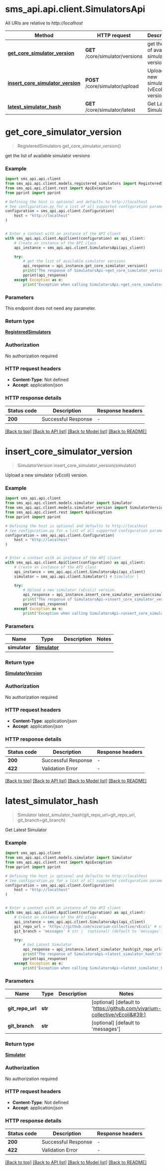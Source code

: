 # sms_api.api.client.SimulatorsApi

All URIs are relative to _http://localhost_

| Method                                                                              | HTTP request                     | Description                                  |
| ----------------------------------------------------------------------------------- | -------------------------------- | -------------------------------------------- |
| [**get_core_simulator_version**](SimulatorsApi.md#get_core_simulator_version)       | **GET** /core/simulator/versions | get the list of available simulator versions |
| [**insert_core_simulator_version**](SimulatorsApi.md#insert_core_simulator_version) | **POST** /core/simulator/upload  | Upload a new simulator (vEcoli) version.     |
| [**latest_simulator_hash**](SimulatorsApi.md#latest_simulator_hash)                 | **GET** /core/simulator/latest   | Get Latest Simulator                         |

# **get_core_simulator_version**

> RegisteredSimulators get_core_simulator_version()

get the list of available simulator versions

### Example

```python
import sms_api.api.client
from sms_api.api.client.models.registered_simulators import RegisteredSimulators
from sms_api.api.client.rest import ApiException
from pprint import pprint

# Defining the host is optional and defaults to http://localhost
# See configuration.py for a list of all supported configuration parameters.
configuration = sms_api.api.client.Configuration(
    host = "http://localhost"
)


# Enter a context with an instance of the API client
with sms_api.api.client.ApiClient(configuration) as api_client:
    # Create an instance of the API class
    api_instance = sms_api.api.client.SimulatorsApi(api_client)

    try:
        # get the list of available simulator versions
        api_response = api_instance.get_core_simulator_version()
        print("The response of SimulatorsApi->get_core_simulator_version:\n")
        pprint(api_response)
    except Exception as e:
        print("Exception when calling SimulatorsApi->get_core_simulator_version: %s\n" % e)
```

### Parameters

This endpoint does not need any parameter.

### Return type

[**RegisteredSimulators**](RegisteredSimulators.md)

### Authorization

No authorization required

### HTTP request headers

- **Content-Type**: Not defined
- **Accept**: application/json

### HTTP response details

| Status code | Description         | Response headers |
| ----------- | ------------------- | ---------------- |
| **200**     | Successful Response | -                |

[[Back to top]](#) [[Back to API list]](../README.md#documentation-for-api-endpoints) [[Back to Model list]](../README.md#documentation-for-models) [[Back to README]](../README.md)

# **insert_core_simulator_version**

> SimulatorVersion insert_core_simulator_version(simulator)

Upload a new simulator (vEcoli) version.

### Example

```python
import sms_api.api.client
from sms_api.api.client.models.simulator import Simulator
from sms_api.api.client.models.simulator_version import SimulatorVersion
from sms_api.api.client.rest import ApiException
from pprint import pprint

# Defining the host is optional and defaults to http://localhost
# See configuration.py for a list of all supported configuration parameters.
configuration = sms_api.api.client.Configuration(
    host = "http://localhost"
)


# Enter a context with an instance of the API client
with sms_api.api.client.ApiClient(configuration) as api_client:
    # Create an instance of the API class
    api_instance = sms_api.api.client.SimulatorsApi(api_client)
    simulator = sms_api.api.client.Simulator() # Simulator |

    try:
        # Upload a new simulator (vEcoli) version.
        api_response = api_instance.insert_core_simulator_version(simulator)
        print("The response of SimulatorsApi->insert_core_simulator_version:\n")
        pprint(api_response)
    except Exception as e:
        print("Exception when calling SimulatorsApi->insert_core_simulator_version: %s\n" % e)
```

### Parameters

| Name          | Type                          | Description | Notes |
| ------------- | ----------------------------- | ----------- | ----- |
| **simulator** | [**Simulator**](Simulator.md) |             |

### Return type

[**SimulatorVersion**](SimulatorVersion.md)

### Authorization

No authorization required

### HTTP request headers

- **Content-Type**: application/json
- **Accept**: application/json

### HTTP response details

| Status code | Description         | Response headers |
| ----------- | ------------------- | ---------------- |
| **200**     | Successful Response | -                |
| **422**     | Validation Error    | -                |

[[Back to top]](#) [[Back to API list]](../README.md#documentation-for-api-endpoints) [[Back to Model list]](../README.md#documentation-for-models) [[Back to README]](../README.md)

# **latest_simulator_hash**

> Simulator latest_simulator_hash(git_repo_url=git_repo_url, git_branch=git_branch)

Get Latest Simulator

### Example

```python
import sms_api.api.client
from sms_api.api.client.models.simulator import Simulator
from sms_api.api.client.rest import ApiException
from pprint import pprint

# Defining the host is optional and defaults to http://localhost
# See configuration.py for a list of all supported configuration parameters.
configuration = sms_api.api.client.Configuration(
    host = "http://localhost"
)


# Enter a context with an instance of the API client
with sms_api.api.client.ApiClient(configuration) as api_client:
    # Create an instance of the API class
    api_instance = sms_api.api.client.SimulatorsApi(api_client)
    git_repo_url = 'https://github.com/vivarium-collective/vEcoli' # str |  (optional) (default to 'https://github.com/vivarium-collective/vEcoli')
    git_branch = 'messages' # str |  (optional) (default to 'messages')

    try:
        # Get Latest Simulator
        api_response = api_instance.latest_simulator_hash(git_repo_url=git_repo_url, git_branch=git_branch)
        print("The response of SimulatorsApi->latest_simulator_hash:\n")
        pprint(api_response)
    except Exception as e:
        print("Exception when calling SimulatorsApi->latest_simulator_hash: %s\n" % e)
```

### Parameters

| Name             | Type    | Description | Notes                                                                           |
| ---------------- | ------- | ----------- | ------------------------------------------------------------------------------- |
| **git_repo_url** | **str** |             | [optional] [default to &#39;https://github.com/vivarium-collective/vEcoli&#39;] |
| **git_branch**   | **str** |             | [optional] [default to &#39;messages&#39;]                                      |

### Return type

[**Simulator**](Simulator.md)

### Authorization

No authorization required

### HTTP request headers

- **Content-Type**: Not defined
- **Accept**: application/json

### HTTP response details

| Status code | Description         | Response headers |
| ----------- | ------------------- | ---------------- |
| **200**     | Successful Response | -                |
| **422**     | Validation Error    | -                |

[[Back to top]](#) [[Back to API list]](../README.md#documentation-for-api-endpoints) [[Back to Model list]](../README.md#documentation-for-models) [[Back to README]](../README.md)
